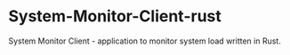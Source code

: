 # System-Monitor-Client-rust
System Monitor Client - application to monitor system load written in Rust.
